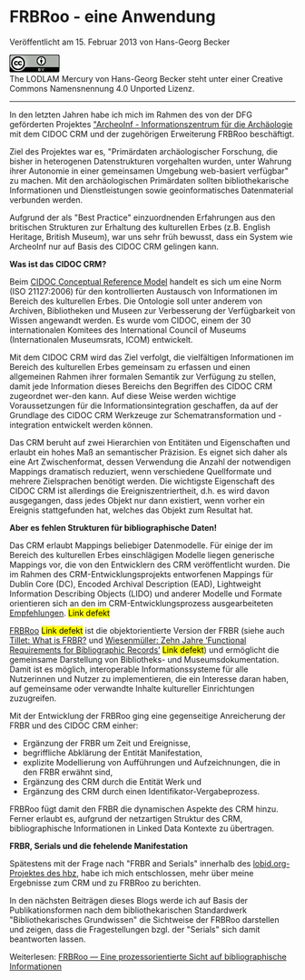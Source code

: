 # FRBRoo - eine Anwendung

Veröffentlicht am 15. Februar 2013 von Hans-Georg Becker	

![The LODLAM Mercury von Hans-Georg Becker steht unter einer Creative Commons Namensnennung 4.0 Unported Lizenz.](../../../cc_by_88x31.png)\
The LODLAM Mercury von Hans-Georg Becker steht unter einer Creative Commons Namensnennung 4.0 Unported Lizenz.

***

In den letzten Jahren habe ich mich im Rahmen des von der DFG geförderten Projektes ["ArcheoInf - Informationszentrum für die Archäologie](https://www.ub.tu-dortmund.de/archeoinf/) mit dem CIDOC CRM und der zugehörigen Erweiterung FRBRoo beschäftigt.

Ziel des Projektes war es, "Primärdaten archäologischer Forschung, die bisher in heterogenen Datenstrukturen vorgehalten wurden, unter Wahrung ihrer Autonomie in einer gemeinsamen Umgebung web-basiert verfügbar" zu machen. Mit den archäologischen Primärdaten sollten bibliothekarische Informationen und Dienstleistungen sowie geoinformatisches Datenmaterial verbunden werden.

Aufgrund der als "Best Practice" einzuordnenden Erfahrungen aus den britischen Strukturen zur Erhaltung des kulturellen Erbes (z.B. English Heritage, British Museum), war uns sehr früh bewusst, dass ein System wie ArcheoInf nur auf Basis des CIDOC CRM gelingen kann.

**Was ist das CIDOC CRM?**

Beim [CIDOC Conceptual Reference Model](http://www.cidoc-crm.org/) handelt es sich um eine Norm (ISO 21127:2006) für den kontrollierten Austausch von Informationen im Bereich des kulturellen Erbes. Die Ontologie soll unter anderem von Archiven, Bibliotheken und Museen zur Verbesserung der Verfügbarkeit von Wissen angewandt werden. Es wurde vom CIDOC, einem der 30 internationalen Komitees des International Council of Museums (Internationalen Museumsrats, ICOM) entwickelt.

Mit dem CIDOC CRM wird das Ziel verfolgt, die vielfältigen Informationen im Bereich des kulturellen Erbes gemeinsam zu erfassen und einen allgemeinen Rahmen ihrer formalen Semantik zur Verfügung zu stellen, damit jede Information dieses Bereichs den Begriffen des CIDOC CRM zugeordnet wer-den kann. Auf diese Weise werden wichtige Voraussetzungen für die Informationsintegration geschaffen, da auf der Grundlage des CIDOC CRM Werkzeuge zur Schematransformation und -integration entwickelt werden können.

Das CRM beruht auf zwei Hierarchien von Entitäten und Eigenschaften und erlaubt ein hohes Maß an semantischer Präzision. Es eignet sich daher als eine Art Zwischenformat, dessen Verwendung die Anzahl der notwendigen Mappings dramatisch reduziert, wenn verschiedene Quellformate und mehrere Zielsprachen benötigt werden. Die wichtigste Eigenschaft des CIDOC CRM ist allerdings die Ereigniszentriertheit, d.h. es wird davon ausgegangen, dass jedes Objekt nur dann existiert, wenn vorher ein Ereignis stattgefunden hat, welches das Objekt zum Resultat hat.

**Aber es fehlen Strukturen für bibliographische Daten!**

Das CRM erlaubt Mappings beliebiger Datenmodelle. Für einige der im Bereich des kulturellen Erbes einschlägigen Modelle liegen generische Mappings vor, die von den Entwicklern des CRM veröffentlicht wurden. Die im Rahmen des CRM-Entwicklungsprojekts entworfenen Mappings für Dublin Core (DC), Encoded Archival Description (EAD), Lightweight Information Describing Objects (LIDO) und anderer Modelle und Formate orientieren sich an den im CRM-Entwicklungsprozess ausgearbeiteten [Empfehlungen](http://www.cidoc-crm.org/crm_mappings.html). <mark>Link defekt</mark>

[FRBRoo](http://www.cidoc-crm.org/frbr_inro.html) <mark>Link defekt</mark> ist die objektorientierte Version der FRBR (siehe auch [Tillet: What is FRBR?](http://www.loc.gov/cds/downloads/FRBR.PDF) und [Wiesenmüller: Zehn Jahre ‘Functional Requirements for Bibliographic Records’](http://www.b2i.de/fileadmin/dokumente/BFP_Bestand_2008/Jg_32-Nr_3/Jg_32-Nr_3_Aufsaetze/Jg_32-2008-Nr_3-S_348-359.pdf) <mark>Link defekt</mark>) und ermöglicht die gemeinsame Darstellung von Bibliotheks- und Museumsdokumentation. Damit ist es möglich, interoperable Informationssysteme für alle Nutzerinnen und Nutzer zu implementieren, die ein Interesse daran haben, auf gemeinsame oder verwandte Inhalte kultureller Einrichtungen zuzugreifen.

Mit der Entwicklung der FRBRoo ging eine gegenseitige Anreicherung der FRBR und des CIDOC CRM einher:

* Ergänzung der FRBR um Zeit und Ereignisse,
* begriffliche Abklärung der Entität Manifestation,
* explizite Modellierung von Aufführungen und Aufzeichnungen, die in den FRBR erwähnt sind,
* Ergänzung des CRM durch die Entität Werk und
* Ergänzung des CRM durch einen Identifikator-Vergabeprozess.

FRBRoo fügt damit den FRBR die dynamischen Aspekte des CRM hinzu. Ferner erlaubt es, aufgrund der netzartigen Struktur des CRM, bibliographische Informationen in Linked Data Kontexte zu übertragen.

**FRBR, Serials und die fehelende Manifestation**

Spätestens mit der Frage nach "FRBR and Serials" innerhalb des [lobid.org-Projektes des hbz](https://wiki1.hbz-nrw.de/display/SEM/2011/10/17/Serials+and+FRBR), habe ich mich entschlossen, mehr über meine Ergebnisse zum CRM und zu FRBRoo zu berichten.

In den nächsten Beiträgen dieses Blogs werde ich auf Basis der Publikationsformen nach dem bibliothekarischen Standardwerk "Bibliothekarisches Grundwissen" die Sichtweise der FRBRoo darstellen und zeigen, dass die Fragestellungen bzgl. der "Serials" sich damit beantworten lassen.

Weiterlesen: [FRBRoo — Eine prozessorientierte Sicht auf bibliographische Informationen](2013/02/16/frbroo-eine-prozessorientierte-sicht-auf-bibliographische-informationen.md)
